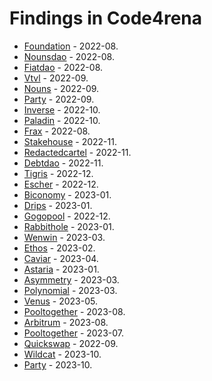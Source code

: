 # Findings in Code4rena 

- [Foundation](2022-08-foundation/README.md) - 2022-08.
- [Nounsdao](2022-08-nounsdao/README.md) - 2022-08.
- [Fiatdao](2022-08-fiatdao/README.md) - 2022-08.
- [Vtvl](2022-09-vtvl/README.md) - 2022-09.
- [Nouns](2022-09-nouns-builder/README.md) - 2022-09.
- [Party](2022-09-party/README.md) - 2022-09.
- [Inverse](2022-10-inverse/README.md) - 2022-10.
- [Paladin](2022-10-paladin/README.md) - 2022-10.
- [Frax](2022-08-frax/README.md) - 2022-08.
- [Stakehouse](2022-11-stakehouse/README.md) - 2022-11.
- [Redactedcartel](2022-11-redactedcartel/README.md) - 2022-11.
- [Debtdao](2022-11-debtdao/README.md) - 2022-11.
- [Tigris](2022-12-tigris/README.md) - 2022-12.
- [Escher](2022-12-escher/README.md) - 2022-12.
- [Biconomy](2023-01-biconomy/README.md) - 2023-01.
- [Drips](2023-01-drips/README.md) - 2023-01.
- [Gogopool](2022-12-gogopool/README.md) - 2022-12.
- [Rabbithole](2023-01-rabbithole/README.md) - 2023-01.
- [Wenwin](2023-03-wenwin/README.md) - 2023-03.
- [Ethos](2023-02-ethos/README.md) - 2023-02.
- [Caviar](2023-04-caviar/README.md) - 2023-04.
- [Astaria](2023-01-astaria/README.md) - 2023-01.
- [Asymmetry](2023-03-asymmetry/README.md) - 2023-03.
- [Polynomial](2023-03-polynomial/README.md) - 2023-03.
- [Venus](2023-05-venus/README.md) - 2023-05.
- [Pooltogether](2023-08-pooltogether/README.md) - 2023-08.
- [Arbitrum](2023-08-arbitrum/README.md) - 2023-08.
- [Pooltogether](2023-07-pooltogether/README.md) - 2023-07.
- [Quickswap](2022-09-quickswap/README.md) - 2022-09.
- [Wildcat](2023-10-wildcat/README.md) - 2023-10.
- [Party](2023-10-party/README.md) - 2023-10.


